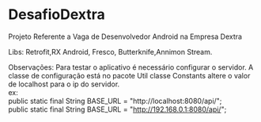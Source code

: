 # DesafioDextra
Projeto Referente a Vaga de Desenvolvedor Android na Empresa Dextra

Libs:
Retrofit,RX Android, Fresco, Butterknife,Annimon Stream.

Observações:
Para testar o aplicativo é necessário configurar o servidor.
A classe de configuração está no pacote Util classe Constants altere o valor de localhost para o ip do servidor.<br/>
ex:<br/>
public static final String BASE_URL = "http://localhost:8080/api/";<br/>
public static final String BASE_URL = "http://192.168.0.1:8080/api/";
